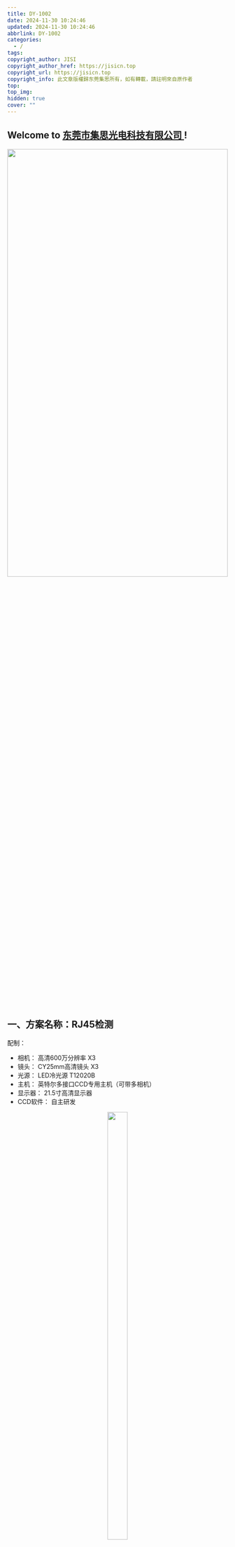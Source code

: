 ```yaml
---
title: DY-1002
date: 2024-11-30 10:24:46
updated: 2024-11-30 10:24:46
abbrlink: DY-1002
categories:
  - /
tags: 
copyright_author: JISI
copyright_author_href: https://jisicn.top
copyright_url: https://jisicn.top
copyright_info: 此文章版權歸东莞集思所有，如有轉載，請註明來自原作者
top: 
top_img: 
hidden: true
cover: ""
---
```

## Welcome to [东莞市集思光电科技有限公司 ](https://jisicn.top) ! 
<div align="center"><img src="https://tc.jisicn.top/img/202405031228351.jpeg" width="100%" height="50%"></img></div>

## 一、方案名称：RJ45检测
配制：
- 相机： 高清600万分辨率    X3
- 镜头： CY25mm高清镜头    X3
- 光源： LED冷光源 T12020B    
- 主机： 英特尔多接口CCD专用主机（可带多相机）   
- 显示器： 21.5寸高清显示器
- CCD软件： 自主研发

<div align="center"><img src="https://tc.jisicn.top/img/202412021139112.png" width="30%" height="50%"></img></div>

<!-- 分割 --><div STYLE="page-break-after: always;"></div>

## 产品一
检测项目：
- 内针高低检测
- DIP脚检测

![image.png](https://tc.jisicn.top/img/202411301037709.png)

<div STYLE="page-break-after: always;"></div> <!-- 分页 -->

不良效果1
![image.png](https://tc.jisicn.top/img/202412021141089.png)

<div STYLE="page-break-after: always;"></div> <!-- 分页 -->

不良效果2
![image.png](https://tc.jisicn.top/img/202412021141943.png)

不良效果3
![image.png](https://tc.jisicn.top/img/202412021142891.png)

<div STYLE="page-break-after: always;"></div> <!-- 分页 -->

## 下载
[下载地址1](https://jisi.lanzout.com/iUaQN2gwwuad)

---

<center><a href="https://www.jisicn.top" target="_blank">东莞集思光电科技有限公司</a></center>
<center><a href="https://www.jisicn.top" target="_blank">https://www.jisicn.top</a></center>
<center><a href="Https://www.dgjisi.eu.org" target="_blank">https://www.dgjisi.eu.org</a></center>

----

## 如何获取最新CCD程序
关注公众号，并发送`CCD`获取

<div align="center">
    <img src="https://tc.jisicn.top/img/202404251607047.png" width="30%" height="40%"></img>
</div>

------

<div align='center' ><font size='50'>END THANKS</font></div>
<div align='center'><font size='3'><b>联系人：周生  18029199900 「dgjisi@foxmail.com」</b></font></div>